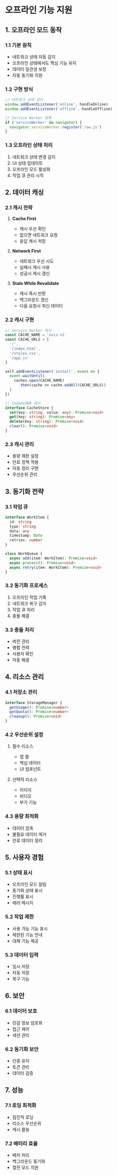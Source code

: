 # 오프라인 기능 지원

## 1. 오프라인 모드 동작

### 1.1 기본 원칙
- 네트워크 상태 자동 감지
- 오프라인 상태에서도 핵심 기능 유지
- 데이터 일관성 보장
- 자동 동기화 지원

### 1.2 구현 방식
```typescript
// 네트워크 상태 감지
window.addEventListener('online', handleOnline)
window.addEventListener('offline', handleOffline)

// Service Worker 등록
if ('serviceWorker' in navigator) {
  navigator.serviceWorker.register('/sw.js')
}
```

### 1.3 오프라인 상태 처리
1. 네트워크 상태 변경 감지
2. UI 상태 업데이트
3. 오프라인 모드 활성화
4. 작업 큐 관리 시작

## 2. 데이터 캐싱

### 2.1 캐시 전략
1. **Cache First**
   - 캐시 우선 확인
   - 없으면 네트워크 요청
   - 응답 캐시 저장

2. **Network First**
   - 네트워크 우선 시도
   - 실패시 캐시 사용
   - 성공시 캐시 갱신

3. **Stale While Revalidate**
   - 캐시 즉시 반환
   - 백그라운드 갱신
   - 다음 요청시 최신 데이터

### 2.2 캐시 구현
```typescript
// Service Worker 캐시
const CACHE_NAME = 'ovis-v1'
const CACHE_URLS = [
  '/',
  '/index.html',
  '/styles.css',
  '/app.js'
]

self.addEventListener('install', event => {
  event.waitUntil(
    caches.open(CACHE_NAME)
      .then(cache => cache.addAll(CACHE_URLS))
  )
})

// IndexedDB 캐시
interface CacheStore {
  set(key: string, value: any): Promise<void>
  get(key: string): Promise<any>
  delete(key: string): Promise<void>
  clear(): Promise<void>
}
```

### 2.3 캐시 관리
- 용량 제한 설정
- 만료 정책 적용
- 자동 정리 구현
- 우선순위 관리

## 3. 동기화 전략

### 3.1 작업 큐
```typescript
interface WorkItem {
  id: string
  type: string
  data: any
  timestamp: Date
  retries: number
}

class WorkQueue {
  async add(item: WorkItem): Promise<void>
  async process(): Promise<void>
  async retry(item: WorkItem): Promise<void>
}
```

### 3.2 동기화 프로세스
1. 오프라인 작업 기록
2. 네트워크 복구 감지
3. 작업 큐 처리
4. 충돌 해결

### 3.3 충돌 처리
- 버전 관리
- 병합 전략
- 사용자 확인
- 자동 해결

## 4. 리소스 관리

### 4.1 저장소 관리
```typescript
interface StorageManager {
  getUsage(): Promise<number>
  getQuota(): Promise<number>
  cleanup(): Promise<void>
}
```

### 4.2 우선순위 설정
1. 필수 리소스
   - 앱 셸
   - 핵심 데이터
   - UI 컴포넌트

2. 선택적 리소스
   - 이미지
   - 비디오
   - 부가 기능

### 4.3 용량 최적화
- 데이터 압축
- 불필요 데이터 제거
- 만료 데이터 정리

## 5. 사용자 경험

### 5.1 상태 표시
- 오프라인 모드 알림
- 동기화 상태 표시
- 진행률 표시
- 에러 메시지

### 5.2 작업 제한
- 사용 가능 기능 표시
- 제한된 기능 안내
- 대체 기능 제공

### 5.3 데이터 입력
- 임시 저장
- 자동 저장
- 복구 기능

## 6. 보안

### 6.1 데이터 보호
- 민감 정보 암호화
- 접근 제어
- 세션 관리

### 6.2 동기화 보안
- 인증 유지
- 토큰 관리
- 데이터 검증

## 7. 성능

### 7.1 로딩 최적화
- 점진적 로딩
- 리소스 우선순위
- 캐시 활용

### 7.2 배터리 효율
- 배치 처리
- 백그라운드 동기화
- 절전 모드 지원 